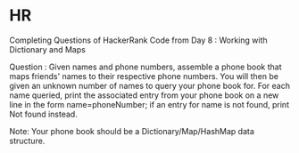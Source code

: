 # HR
Completing Questions of HackerRank
Code from Day 8 : Working with Dictionary and Maps

Question : 
Given names and phone numbers, assemble a phone book that maps friends' names to their respective phone numbers. You will then be given an
unknown number of names to query your phone book for. For each name queried, print the associated entry from your phone book on a new line
in the form name=phoneNumber; if an entry for name is not found, print Not found instead. 

Note: Your phone book should be a Dictionary/Map/HashMap data structure. 
